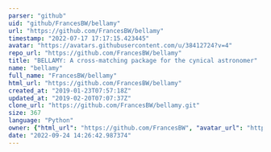 ```yaml
---
parser: "github"
uid: "github/FrancesBW/bellamy"
url: "https://github.com/FrancesBW/bellamy"
timestamp: "2022-07-17 17:17:15.423445"
avatar: "https://avatars.githubusercontent.com/u/38412724?v=4"
repo_url: "https://github.com/FrancesBW/bellamy"
title: "BELLAMY: A cross-matching package for the cynical astronomer"
name: "bellamy"
full_name: "FrancesBW/bellamy"
html_url: "https://github.com/FrancesBW/bellamy"
created_at: "2019-01-23T07:57:18Z"
updated_at: "2019-02-20T07:07:37Z"
clone_url: "https://github.com/FrancesBW/bellamy.git"
size: 367
language: "Python"
owner: {"html_url": "https://github.com/FrancesBW", "avatar_url": "https://avatars.githubusercontent.com/u/38412724?v=4", "login": "FrancesBW", "type": "User"}
date: "2022-09-24 14:26:42.987374"
---
```

